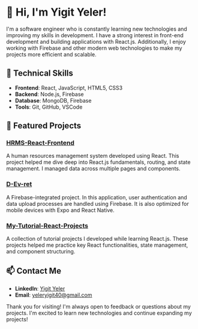 # 👋 Hi, I'm Yigit Yeler!

I'm a software engineer who is constantly learning new technologies and improving my skills in development. I have a strong interest in front-end development and building applications with React.js. Additionally, I enjoy working with Firebase and other modern web technologies to make my projects more efficient and scalable.

## 🚀 Technical Skills

- **Frontend**: React, JavaScript, HTML5, CSS3
- **Backend**: Node.js, Firebase
- **Database**: MongoDB, Firebase
- **Tools**: Git, GitHub, VSCode

## 📌 Featured Projects

### [HRMS-React-Frontend](https://github.com/Yigit-Yeler/HRMS-React-Frontend)
A human resources management system developed using React. This project helped me dive deep into React.js fundamentals, routing, and state management. I managed data across multiple pages and components.

### [D-Ev-ret](https://github.com/Yigit-Yeler/D-Ev-ret)
A Firebase-integrated project. In this application, user authentication and data upload processes are handled using Firebase. It is also optimized for mobile devices with Expo and React Native.

### [My-Tutorial-React-Projects](https://github.com/Yigit-Yeler/My-Tutorial-React-Projects)
A collection of tutorial projects I developed while learning React.js. These projects helped me practice key React functionalities, state management, and component structuring.

## 📫 Contact Me
- **LinkedIn**: [Yigit Yeler](https://www.linkedin.com/in/yi%C4%9Fityeler/)
- **Email**: yeleryigit40@gmail.com

Thank you for visiting! I'm always open to feedback or questions about my projects. I'm excited to learn new technologies and continue expanding my projects!
